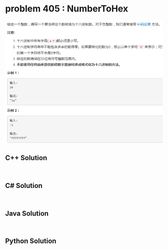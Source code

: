 
# problem 405 : NumberToHex

<img src="https://github.com/Peefy/PeefyLeetCode/blob/master/doc/401-500/405.NumberToHex/problem.png"/>

## C++ Solution

```c++



```

## C# Solution

```csharp



```

## Java Solution

```java



```

## Python Solution

```python



```





